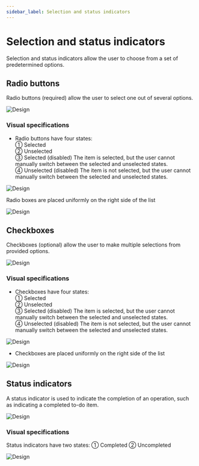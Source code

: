 ```yaml
---
sidebar_label: Selection and status indicators
---
```


# Selection and status indicators 

Selection and status indicators allow the user to choose from a set of predetermined options.

## Radio buttons

Radio buttons (required) allow the user to select one out of several options.

![Design](/img/design/selection-and-status-indicators_1.png)

### Visual specifications

- Radio buttons have four states:  
① Selected  
② Unselected  
③ Selected (disabled) The item is selected, but the user cannot manually switch between the selected and unselected states.  
④ Unselected (disabled) The item is not selected, but the user cannot manually switch between the selected and unselected states.   

![Design](/img/design/selection-and-status-indicators_2.png)

Radio boxes are placed uniformly on the right side of the list

![Design](/img/design/selection-and-status-indicators_3.png)

## Checkboxes

Checkboxes (optional) allow the user to make multiple selections from provided options.

![Design](/img/design/selection-and-status-indicators_4.png)

### Visual specifications   

- Checkboxes have four states:  
① Selected  
② Unselected  
③ Selected (disabled) The item is selected, but the user cannot manually switch between the selected and unselected states.  
④ Unselected (disabled) The item is not selected, but the user cannot manually switch between the selected and unselected states.   

![Design](/img/design/checkboxes_2.png)

- Checkboxes are placed uniformly on the right side of the list

![Design](/img/design/checkboxes_3.png)

## Status indicators

A status indicator is used to indicate the completion of an operation, such as indicating a completed to-do item.

![Design](/img/design/8e560172f9557d20cf2a5e2809e89816.png)

### Visual specifications 

Status indicators have two states: ① Completed ② Uncompleted

![Design](/img/design/status-indicators.png)
